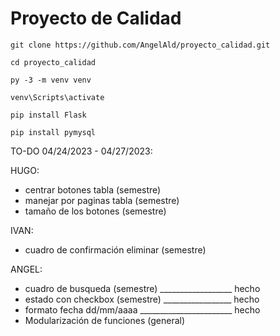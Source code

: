 # Proyecto de Calidad

```
git clone https://github.com/AngelAld/proyecto_calidad.git

cd proyecto_calidad

py -3 -m venv venv

venv\Scripts\activate

pip install Flask

pip install pymysql

```





TO-DO 04/24/2023 - 04/27/2023: 

HUGO:
* centrar botones tabla (semestre) 
* manejar por paginas tabla (semestre)
* tamaño de los botones (semestre)


IVAN:
* cuadro de confirmación eliminar (semestre)


ANGEL: 
* cuadro de busqueda (semestre) __________________ hecho 
* estado con checkbox (semestre) _________________ hecho
* formato fecha dd/mm/aaaa _______________________ hecho
* Modularización de funciones (general)                
